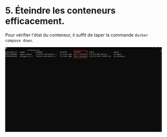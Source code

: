 # 5. Éteindre les conteneurs efficacement.

Pour vérifier l'état du conteneur, il suffit de taper la commande `docker compose down`.

![](./assets/cli.png)